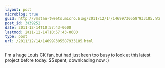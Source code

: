 ```yaml
---
layout: post
microblog: true
guid: http://vmstan-tweets.micro.blog/2011/12/14/146997305587933185.html
post_id: 3039252
date: 2011-12-14T10:57:43-0600
lastmod: 2011-12-14T10:57:43-0600
type: post
url: /2011/12/14/146997305587933185.html
---
```

I'm a huge Louis CK fan, but had just been too busy to look at this latest project before today. $5 spent, downloading now :)
